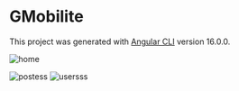 # GMobilite

This project was generated with [Angular CLI](https://github.com/angular/angular-cli) version 16.0.0.


![home](https://github.com/pizzo54/managerial-mobility-System-angular/assets/87623142/14f5ad90-973e-4c07-b456-9479893a6873)

![postess](https://github.com/pizzo54/managerial-mobility-System-angular/assets/87623142/73f69eab-9f4d-4c92-9f02-90ab747a801c) 
 
![usersss](https://github.com/pizzo54/managerial-mobility-System-angular/assets/87623142/a5d0f0ab-f41b-4952-a7e7-348ab565b2d2)







